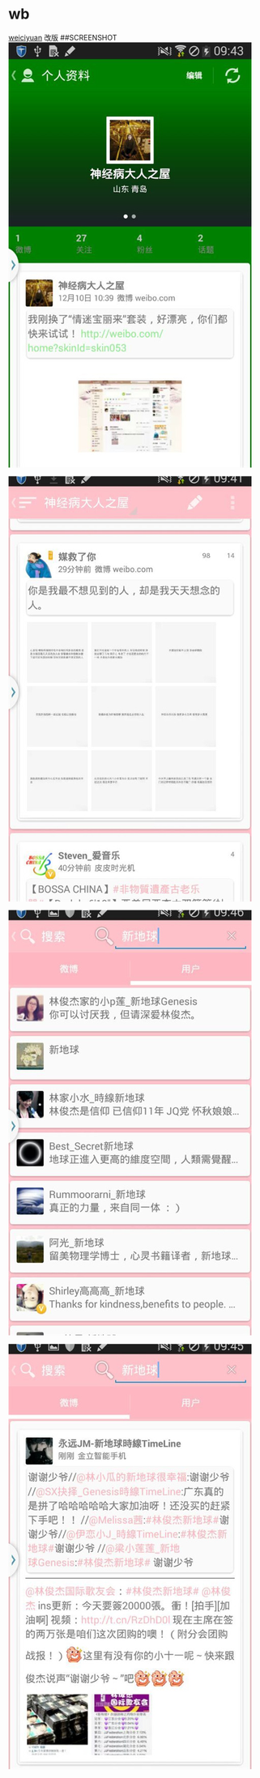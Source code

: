 # wb
[weiciyuan](https://github.com/qii/weiciyuan)  改版
##SCREENSHOT
![image](https://github.com/adamin1990/wb/raw/master/art/0.jpg)

![image](https://github.com/adamin1990/wb/raw/master/art/1.jpg)

![image](https://github.com/adamin1990/wb/raw/master/art/2.jpg)

![image](https://github.com/adamin1990/wb/raw/master/art/3.jpg)
